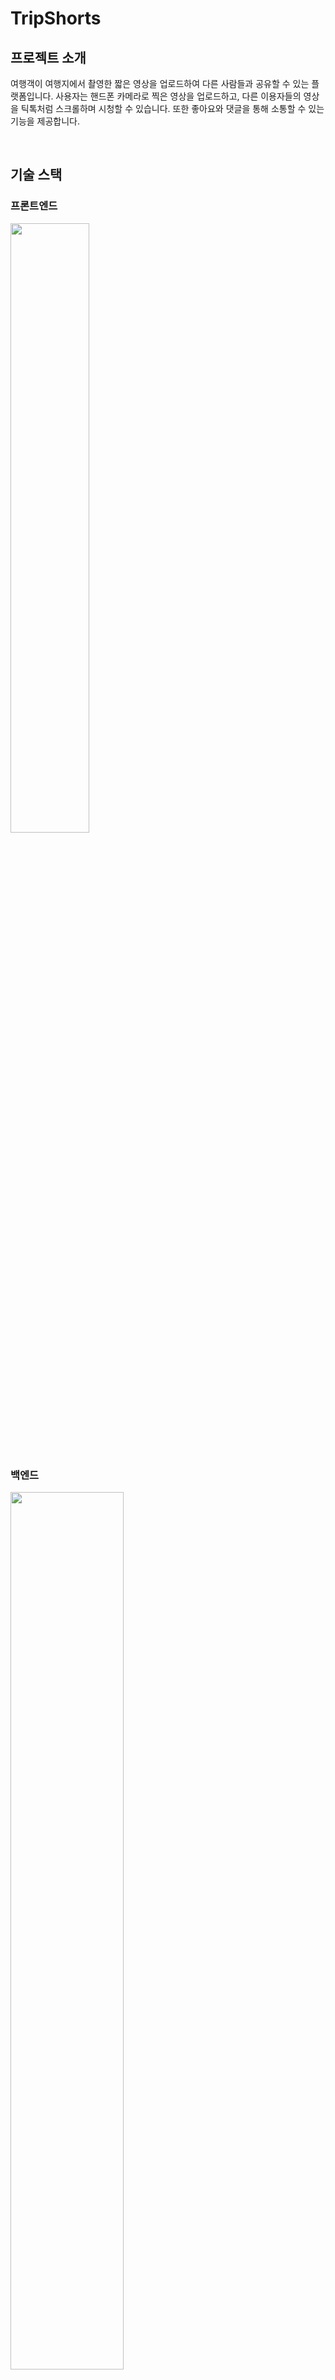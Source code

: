 # TripShorts

## 프로젝트 소개
여행객이 여행지에서 촬영한 짧은 영상을 업로드하여 다른 사람들과 공유할 수 있는 플랫폼입니다. 사용자는 핸드폰 카메라로 찍은 영상을 업로드하고, 다른 이용자들의 영상을 틱톡처럼 스크롤하며 시청할 수 있습니다. 또한 좋아요와 댓글을 통해 소통할 수 있는 기능을 제공합니다.

<br>

## 기술 스택

### 프론트엔드
<img width="50%" src="https://github.com/user-attachments/assets/ebc63f35-0559-4310-bfae-bfb3220955e7">

<br>
<br>

### 백엔드
<img width="60%" src="https://github.com/user-attachments/assets/1f448d79-89d7-4623-81b5-5865e3b496a2">

<br>
<br>
<br>

## 서비스 구조
<img width="80%" src="https://github.com/user-attachments/assets/faba03e2-969b-4d36-928e-e45471b6785a">

<br>
<br>

## 주요 기능

### 메인 화면
<img width="80%" src="https://github.com/user-attachments/assets/bc9b2d8a-fe4f-48f0-a7c6-d18dcc044a6d">

### 동영상 시청
![TripShorts-Chrome2025-03-2023-37-46-ezgif com-crop](https://github.com/user-attachments/assets/a19da620-c236-44f0-afa2-6d3710604251)


### 여행지 세부 정보
<img width="80%" src="https://github.com/user-attachments/assets/a9732c70-ce7b-4598-8805-26734349b596">


### 내 프로필
<img width="80%" src="https://github.com/user-attachments/assets/7504551e-6f83-4eb8-aef3-df5fe61e1859">


## 멤버


| <img src ="https://avatars.githubusercontent.com/won-joon" width="130" height="130"> | <img src ="https://avatars.githubusercontent.com/leedongkyu0407" width="130" height="130"> |
| :----------------------------------------------------------------------------------------: | :-----------------------------------------------------------------------------------------: |
|                          [서원준](https://github.com/won-joon)                          |                             [이동규](https://github.com/leedongkyu0407)                             |
